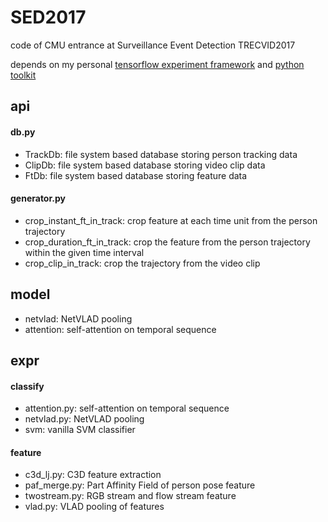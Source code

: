 # SED2017
code of CMU entrance at Surveillance Event Detection TRECVID2017

depends on my personal [tensorflow experiment framework](https://github.com/marshimarocj/tf_expr_framework) and [python toolkit](https://github.com/marshimarocj/toolkit)

## api
#### db.py
* TrackDb: file system based database storing person tracking data
* ClipDb: file system based database storing video clip data
* FtDb: file system based database storing feature data
#### generator.py
* crop_instant_ft_in_track: crop feature at each time unit from the person trajectory
* crop_duration_ft_in_track: crop the feature from the person trajectory within the given time interval
* crop_clip_in_track: crop the trajectory from the video clip

## model
* netvlad: NetVLAD pooling
* attention: self-attention on temporal sequence

## expr
#### classify
* attention.py: self-attention on temporal sequence
* netvlad.py: NetVLAD pooling
* svm: vanilla SVM classifier
#### feature
* c3d_lj.py: C3D feature extraction
* paf_merge.py: Part Affinity Field of person pose feature
* twostream.py: RGB stream and flow stream feature
* vlad.py: VLAD pooling of features
